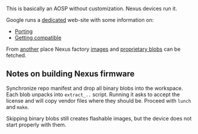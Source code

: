 This is basically an AOSP without customization. Nexus devices run it.

Google runs a [dedicated](https://source.android.com/) web-site with some information on:

* [Porting](https://source.android.com/devices/index.html)
* [Getting compatible](https://source.android.com/compatibility/index.html)

From [another](https://developers.google.com/android/) place Nexus factory [images](https://developers.google.com/android/nexus/images) and [proprietary blobs](https://developers.google.com/android/nexus/drivers) can be fetched.

## Notes on building Nexus firmware

Synchronize repo manifest and drop all binary blobs into the workspace. Each blob unpacks into `extract_..` script. Running it asks to accept the license and will copy vendor files where they should be. Proceed with `lunch` and `make`.

Skipping binary blobs still creates flashable images, but the device does not start properly with them.